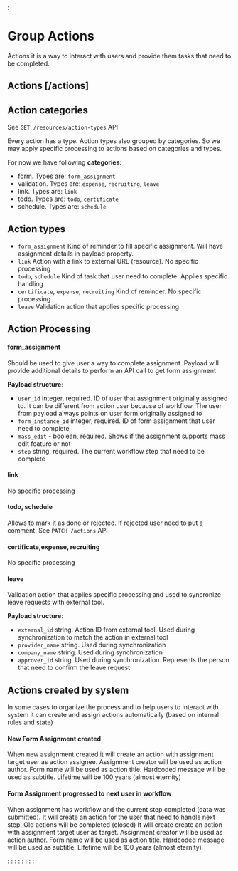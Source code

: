 :[](data_structures.md)

# Group Actions
Actions it is a way to interact with users and provide them tasks that need to be completed.

## Actions [/actions]

## Action categories
See `GET /resources/action-types` API

Every action has a type. Action types also grouped by categories. 
So we may apply specific processing to actions based on categories and types.

For now we have following **categories**:
 - form. Types are: `form_assignment` 
 - validation.  Types are: `expense`, `recruiting`, `leave`
 - link. Types are: `link`
 - todo. Types are: `todo`, `certificate`
 - schedule. Types are: `schedule`

## Action types
 - `form_assignment` Kind of reminder to fill specific assignment. Will have assignment details in payload property.
 - `link` Action with a link to external URL (resource). No specific processing
 - `todo`, `schedule` Kind of task that user need to complete. Applies specific handling
 - `certificate`, `expense`, `recruiting` Kind of reminder. No specific processing
 - `leave` Validation action that applies specific processing

## Action Processing
#### form_assignment 
Should be used to give user a way to complete assignment. 
Payload will provide additional details to perform an API call to get form assignment

**Payload structure**:
 - `user_id` integer, required. ID of user that assignment originally assigned to. It can be different from action user because of workflow. 
    The user from payload always points on user form originally assigned to
 - `form_instance_id` integer, required. ID of form assignment that user need to complete
 - `mass_edit` - boolean, required. Shows if the assignment supports mass edit feature or not
 - `step` string, required. The current workflow step that need to be complete

#### link
No specific processing

#### todo, schedule
Allows to mark it as done or rejected. If rejected user need to put a comment. See `PATCH /actions` API

#### certificate,expense, recruiting
No specific processing

#### leave
Validation action that applies specific processing and used to syncronize leave requests with external tool.

**Payload structure**:
 - `external_id` string. Action ID from external tool. Used during synchronization to match the action in external tool
 - `provider_name` string. Used during synchronization
 - `company_name` string. Used during synchronization
 - `approver_id` string. Used during synchronization. Represents the person that need to confirm the leave request

## Actions created by system
In some cases to organize the process and to help users to interact with system it can create and assign actions automatically 
(based on internal rules and state)

#### New Form Assignment created
When new assignment created it will create an action with assignment target user as action assignee. 
Assignment creator will be used as action author.
Form name will be used as action title. Hardcoded message will be used as subtitle.
Lifetime will be 100 years (almost eternity)

#### Form Assignment progressed to next user in workflow
When assignment has workflow and the current step completed (data was submitted). It will create an action for the user that need to handle next step. Old actions will be completed (closed)
It wIll create create an action with assignment target user as target. 
Assignment creator will be used as action author.
Form name will be used as action title. Hardcoded message will be used as subtitle.
Lifetime will be 100 years (almost eternity)

:[](list.md)
:[](show.md)
:[](count.md)
:[](create.md)
:[](update.md)
:[](approve.md)
:[](reject.md)
:[](delete.md)

